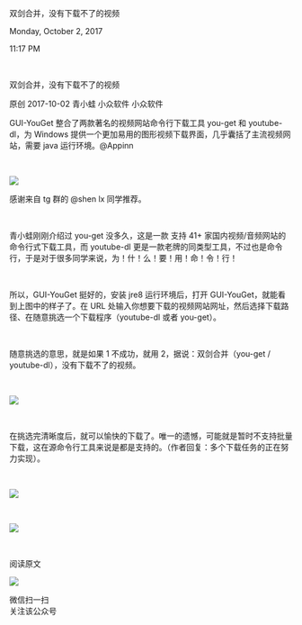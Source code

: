 双剑合并，没有下载不了的视频

Monday, October 2, 2017

11:17 PM

 

双剑合并，没有下载不了的视频

原创 2017-10-02 青小蛙 小众软件 小众软件

GUI-YouGet 整合了两款著名的视频网站命令行下载工具 you-get 和 youtube-dl，为 Windows 提供一个更加易用的图形视频下载界面，几乎囊括了主流视频网站，需要 java 运行环境。@Appinn

 

![](031_双剑合并，没有下载不了的视频_000.png)

感谢来自 tg 群的 \@shen lx 同学推荐。

 

青小蛙刚刚介绍过 you-get 没多久，这是一款 支持 41+ 家国内视频/音频网站的命令行式下载工具，而 youtube-dl 更是一款老牌的同类型工具，不过也是命令行，于是对于很多同学来说，为！什！么！要！用！命！令！行！

 

所以，GUI-YouGet 挺好的，安装 jre8 运行环境后，打开 GUI-YouGet，就能看到上图中的样子了。在 URL 处输入你想要下载的视频网站网址，然后选择下载路径、在随意挑选一个下载程序（youtube-dl 或者 you-get）。

 

随意挑选的意思，就是如果 1 不成功，就用 2，据说：双剑合并（you-get / youtube-dl），没有下载不了的视频。

 

![](031_双剑合并，没有下载不了的视频_001.png)

 

在挑选完清晰度后，就可以愉快的下载了。唯一的遗憾，可能就是暂时不支持批量下载，这在源命令行工具来说是都是支持的。（作者回复：多个下载任务的正在努力实现）。

 

![](031_双剑合并，没有下载不了的视频_001.png)

 

![](031_双剑合并，没有下载不了的视频_001.png)

 

阅读原文

![](media/image3.png)

微信扫一扫\
关注该公众号
